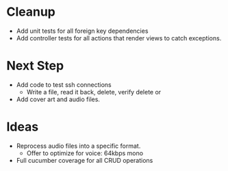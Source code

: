 # Cleanup
- Add unit tests for all foreign key dependencies
- Add controller tests for all actions that render views to catch exceptions.

# Next Step
- Add code to test ssh connections
  - Write a file, read it back, delete, verify delete
or
- Add cover art and audio files.

# Ideas
- Reprocess audio files into a specific format.
  - Offer to optimize for voice: 64kbps mono
- Full cucumber coverage for all CRUD operations